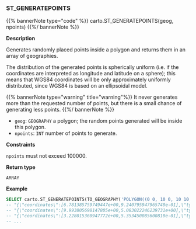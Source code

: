 ### ST_GENERATEPOINTS

{{% bannerNote type="code" %}}
carto.ST_GENERATEPOINTS(geog, npoints)
{{%/ bannerNote %}}

**Description**

Generates randomly placed points inside a polygon and returns them in an array of geographies.

The distribution of the generated points is spherically uniform (i.e. if the coordinates are interpreted as longitude and latitude on a sphere); this means that WGS84 coordinates will be only approximately uniformly distributed, since WGS84 is based on an ellipsoidal model.

{{% bannerNote type="warning" title="warning"%}}
It never generates more than the requested number of points, but there is a small chance of generating less points.
{{%/ bannerNote %}}

* `geog`: `GEOGRAPHY` a polygon; the random points generated will be inside this polygon.
* `npoints`: `INT` number of points to generate.

**Constraints**

`npoints` must not exceed 100000.

**Return type**

`ARRAY`

**Example**

```sql
SELECT carto.ST_GENERATEPOINTS(TO_GEOGRAPHY('POLYGON((0 0, 10 0, 10 10, 0 0))'), 100);
-- "{\"coordinates\":[6.781385759749447e+00,9.240795947965740e-01],\"type\":\"Point\"}"
-- "{\"coordinates\":[9.993805698147805e+00,5.083022246239731e+00],\"type\":\"Point\"}"
-- "{\"coordinates\":[3.228015360947772e+00,5.353450085600810e-01],\"type\":\"Point\"}"
-- ...
```
